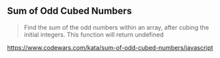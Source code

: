 ## Sum of Odd Cubed Numbers

> Find the sum of the odd numbers within an array, after cubing the initial integers. This function will return undefined

https://www.codewars.com/kata/sum-of-odd-cubed-numbers/javascript
